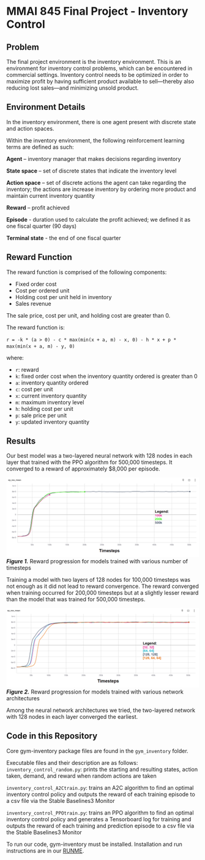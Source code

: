 # MMAI 845 Final Project - Inventory Control

## Problem
The final project environment is the inventory environment. This is an environment for inventory control problems, which can be encountered in commercial settings.
Inventory control needs to be optimized in order to maximize profit by having sufficient product available to sell—thereby also reducing lost sales—and minimizing unsold product.

## Environment Details
In the inventory environment, there is one agent present with discrete state and action spaces.

Within the inventory environment, the following reinforcement learning terms are defined as such:

**Agent** – inventory manager that makes decisions regarding inventory

**State space** – set of discrete states that indicate the inventory level

**Action space** – set of discrete actions the agent can take regarding the inventory; the actions are increase inventory by ordering more product and maintain current inventory quantity

**Reward** – profit achieved

**Episode** - duration used to calculate the profit achieved; we defined it as one fiscal quarter (90 days)

**Terminal state** - the end of one fiscal quarter

## Reward Function
The reward function is comprised of the following components:
- Fixed order cost
- Cost per ordered unit
- Holding cost per unit held in inventory
- Sales revenue

The sale price, cost per unit, and holding cost are greater than 0.

The reward function is:

`r = -k * (a > 0) - c * max(min(x + a, m) - x, 0) - h * x + p * max(min(x + a, m) - y, 0)`

where:
- `r`: reward
- `k`: fixed order cost when the inventory quantity ordered is greater than 0
- `a`: inventory quantity ordered
- `c`: cost per unit
- `x`: current inventory quantity
- `m`: maximum inventory level
- `h`: holding cost per unit
- `p`: sale price per unit
- `y`: updated inventory quantity

## Results
Our best model was a two-layered neural network with 128 nodes in each layer that trained with the PPO algorithm for 500,000 timesteps. It converged to a reward of approximately $8,000 per episode.

![Reward vs Timesteps when training timesteps vary](/Figures/timestep_presentation.png)
***Figure 1.*** Reward progression for models trained with various number of timesteps

Training a model with two layers of 128 nodes for 100,000 timesteps was not enough as it did not lead to reward convergence. The reward converged when training occurred for 200,000 timesteps but at a slightly lesser reward than the model that was trained for 500,000 timesteps.

![Reward vs Timesteps when network architecture varies](/Figures/nn_presentation.png)
***Figure 2.*** Reward progression for models trained with various network architectures

Among the neural network architectures we tried, the two-layered network with 128 nodes in each layer converged the earliest.

## Code in this Repository
Core gym-inventory package files are found in the `gym_inventory` folder.

Executable files and their description are as follows:\
`inventory_control_random.py`: prints the starting and resulting states, action taken, demand, and reward when random actions are taken

`inventory_control_A2Ctrain.py`: trains an A2C algorithm to find an optimal inventory control policy and outputs the reward of each training episode to a csv file via the Stable Baselines3 Monitor

`inventory_control_PPOtrain.py`: trains an PPO algorithm to find an optimal inventory control policy and generates a Tensorboard log for training and outputs the reward of each training and prediction episode to a csv file via the Stable Baselines3 Monitor

To run our code, gym-inventory must be installed.
Installation and run instructions are in our [RUNME](RUNME.md).
